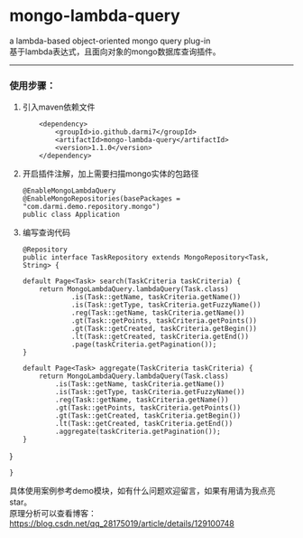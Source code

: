 # mongo-lambda-query
a lambda-based object-oriented mongo query plug-in <br>
基于lambda表达式，且面向对象的mongo数据库查询插件。
*** 
### 使用步骤：
1. 引入maven依赖文件
    ```
        <dependency>
            <groupId>io.github.darmi7</groupId>
            <artifactId>mongo-lambda-query</artifactId>
            <version>1.1.0</version>
        </dependency>
2. 开启插件注解，加上需要扫描mongo实体的包路径
    ``` 
    @EnableMongoLambdaQuery
    @EnableMongoRepositories(basePackages = "com.darmi.demo.repository.mongo")
    public class Application
3. 编写查询代码
    ```
    @Repository
    public interface TaskRepository extends MongoRepository<Task, String> {
  
    default Page<Task> search(TaskCriteria taskCriteria) {
        return MongoLambdaQuery.lambdaQuery(Task.class)
                .is(Task::getName, taskCriteria.getName())
                .is(Task::getType, taskCriteria.getFuzzyName())
                .reg(Task::getName, taskCriteria.getName())
                .gt(Task::getPoints, taskCriteria.getPoints())
                .gt(Task::getCreated, taskCriteria.getBegin())
                .lt(Task::getCreated, taskCriteria.getEnd())
                .page(taskCriteria.getPagination());
    }

    default Page<Task> aggregate(TaskCriteria taskCriteria) {
        return MongoLambdaQuery.lambdaQuery(Task.class)
            .is(Task::getName, taskCriteria.getName())
            .is(Task::getType, taskCriteria.getFuzzyName())
            .reg(Task::getName, taskCriteria.getName())
            .gt(Task::getPoints, taskCriteria.getPoints())
            .gt(Task::getCreated, taskCriteria.getBegin())
            .lt(Task::getCreated, taskCriteria.getEnd())
            .aggregate(taskCriteria.getPagination());
    }
}
            
    }
具体使用案例参考demo模块，如有什么问题欢迎留言，如果有用请为我点亮star。<br>
原理分析可以查看博客：https://blog.csdn.net/qq_28175019/article/details/129100748


